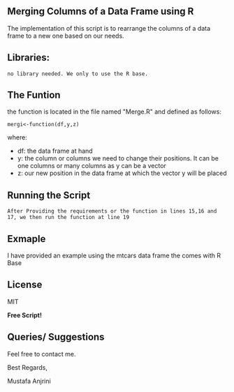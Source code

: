 ## Merging Columns of a Data Frame using R

The implementation of this script is to rearrange the columns of a data frame to a new one based on our needs.

## Libraries:

```
no library needed. We only to use the R base.
```

## The Funtion

the function is located in the file named "Merge.R" and defined as follows:
```
mergi<-function(df,y,z)
```
where:
- df: the data frame at hand
- y: the column or columns we need to change their positions. It can be one columns or many columns as y can be a vector
- z: our new position in the data frame at which the vector y will be placed


## Running the Script

```
After Providing the requirements or the function in lines 15,16 and 17, we then run the function at line 19
```

## Exmaple

 I have provided an example using the mtcars data frame the comes with R Base

## License

MIT

**Free Script!**

## Queries/ Suggestions
Feel free to contact me.

Best Regards,

Mustafa Anjrini



